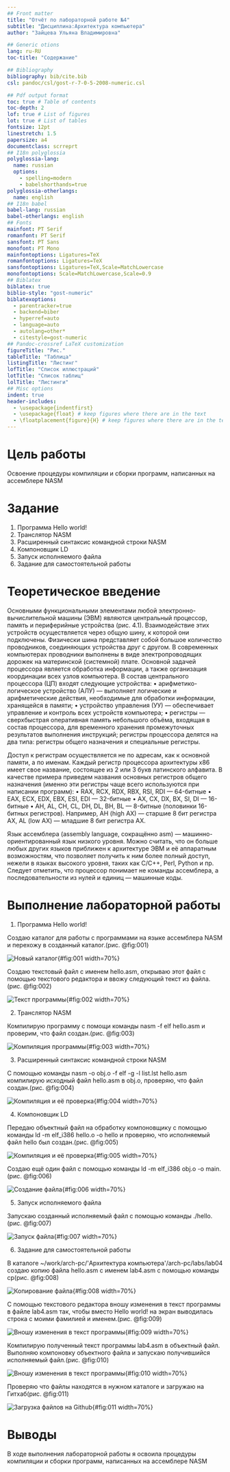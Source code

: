 ```yaml
---
## Front matter
title: "Отчёт по лабораторной работе №4"
subtitle: "Дисциплина:Архитектура компьютера"
author: "Зайцева Ульяна Владимировна"

## Generic otions
lang: ru-RU
toc-title: "Содержание"

## Bibliography
bibliography: bib/cite.bib
csl: pandoc/csl/gost-r-7-0-5-2008-numeric.csl

## Pdf output format
toc: true # Table of contents
toc-depth: 2
lof: true # List of figures
lot: true # List of tables
fontsize: 12pt
linestretch: 1.5
papersize: a4
documentclass: scrreprt
## I18n polyglossia
polyglossia-lang:
  name: russian
  options:
	- spelling=modern
	- babelshorthands=true
polyglossia-otherlangs:
  name: english
## I18n babel
babel-lang: russian
babel-otherlangs: english
## Fonts
mainfont: PT Serif
romanfont: PT Serif
sansfont: PT Sans
monofont: PT Mono
mainfontoptions: Ligatures=TeX
romanfontoptions: Ligatures=TeX
sansfontoptions: Ligatures=TeX,Scale=MatchLowercase
monofontoptions: Scale=MatchLowercase,Scale=0.9
## Biblatex
biblatex: true
biblio-style: "gost-numeric"
biblatexoptions:
  - parentracker=true
  - backend=biber
  - hyperref=auto
  - language=auto
  - autolang=other*
  - citestyle=gost-numeric
## Pandoc-crossref LaTeX customization
figureTitle: "Рис."
tableTitle: "Таблица"
listingTitle: "Листинг"
lofTitle: "Список иллюстраций"
lotTitle: "Список таблиц"
lolTitle: "Листинги"
## Misc options
indent: true
header-includes:
  - \usepackage{indentfirst}
  - \usepackage{float} # keep figures where there are in the text
  - \floatplacement{figure}{H} # keep figures where there are in the text
---
```


# Цель работы

Освоение процедуры компиляции и сборки программ, написанных на ассемблере NASM

# Задание

1. Программа Hello world!
2. Транслятор NASM
3. Расширенный синтаксис командной строки NASM
4. Компоновщик LD
5. Запуск исполняемого файла
6. Задание для самостоятельной работы


# Теоретическое введение

Основными функциональными элементами любой электронно-вычислительной машины
(ЭВМ) являются центральный процессор, память и периферийные устройства (рис. 4.1).
Взаимодействие этих устройств осуществляется через общую шину, к которой они подключены. Физически шина представляет собой большое количество проводников, соединяющих устройства друг с другом. В современных компьютерах проводники выполнены в виде электропроводящих дорожек на материнской (системной) плате.
Основной задачей процессора является обработка информации, а также организация
координации всех узлов компьютера. В состав центрального процессора (ЦП) входят
следующие устройства:
• арифметико-логическое устройство (АЛУ) — выполняет логические и арифметические действия, необходимые для обработки информации, хранящейся в памяти;
• устройство управления (УУ) — обеспечивает управление и контроль всех устройств
компьютера;
• регистры — сверхбыстрая оперативная память небольшого объёма, входящая в состав процессора, для временного хранения промежуточных результатов выполнения
инструкций; регистры процессора делятся на два типа: регистры общего назначения и
специальные регистры.

Доступ к регистрам осуществляется не по адресам, как к основной памяти, а по именам.
Каждый регистр процессора архитектуры x86 имеет свое название, состоящее из 2 или 3
букв латинского алфавита.
В качестве примера приведем названия основных регистров общего назначения (именно
эти регистры чаще всего используются при написании программ):
• RAX, RCX, RDX, RBX, RSI, RDI — 64-битные
• EAX, ECX, EDX, EBX, ESI, EDI — 32-битные
• AX, CX, DX, BX, SI, DI — 16-битные
• AH, AL, CH, CL, DH, DL, BH, BL — 8-битные (половинки 16-битных регистров). Например,
AH (high AX) — старшие 8 бит регистра AX, AL (low AX) — младшие 8 бит регистра AX.

Язык ассемблера (assembly language, сокращённо asm) — машинно-ориентированный
язык низкого уровня. Можно считать, что он больше любых других языков приближен к
архитектуре ЭВМ и её аппаратным возможностям, что позволяет получить к ним более
полный доступ, нежели в языках высокого уровня, таких как C/C++, Perl, Python и пр.
Следует отметить, что процессор понимает не команды ассемблера, а последовательности
из нулей и единиц — машинные коды.




# Выполнение лабораторной работы

1. Программа Hello world!

Создаю каталог для работы с программами на языке ассемблера NASM и перехожу в созданный каталог.(рис. @fig:001)

![Новый каталог](image/42.png){#fig:001 width=70%}

Создаю текстовый файл с именем hello.asm, открываю этот файл с помощью текстового редактора и ввожу следующий текст из файла.(рис. @fig:002)

![Текст программы](image/41.png){#fig:002 width=70%}

2. Транслятор NASM

Компилирую программу с помощи команды nasm -f elf hello.asm и проверим, что файл создан.(рис. @fig:003)

![Компиляция программы](image/43.png){#fig:003 width=70%}

3. Расширенный синтаксис командной строки NASM

С помощью команды nasm -o obj.o -f elf -g -l list.lst hello.asm компилирую исходный файл hello.asm в obj.o, проверяю, что файл создан.(рис. @fig:004)

![Компиляция и её проверка](image/44.png){#fig:004 width=70%}

4. Компоновщик LD

Передаю объектный файл на обработку компоновщику с помощью команды ld -m elf_i386 hello.o -o hello и проверяю, что исполняемый файл hello был создан.(рис. @fig:005)

![Компиляция и её проверка](image/45.png){#fig:005 width=70%}

Создаю ещё один файл с помощью команды ld -m elf_i386 obj.o -o main.(рис. @fig:006)

![Создание файла](image/46.png){#fig:006 width=70%}

5. Запуск исполняемого файла

Запускаю созданный исполняемый файл с помощью команды ./hello.(рис. @fig:007)

![Запуск файла](image/47.png){#fig:007 width=70%}

6. Задание для самостоятельной работы

В каталоге ~/work/arch-pc/'Архитектура компьютера'/arch-pc/labs/lab04 создаю копию файла hello.asm с именем lab4.asm с помощью команды cp(рис. @fig:008)

![Копирование файла](image/48.png){#fig:008 width=70%}

С помощью текстового редактора вношу изменения в текст программы в файле lab4.asm так, чтобы вместо Hello world! на экран выводилась строка с моими фамилией и именем.(рис. @fig:009)

![Вношу изменения в текст программы](image/49.png){#fig:009 width=70%}

Компилирую полученный текст программы lab4.asm в объектный файл. Выполняю компоновку объектного файла и запускаю получившийся исполняемый файл.(рис. @fig:010)

![Вношу изменения в текст программы](image/410.png){#fig:010 width=70%}

Проверяю что файлы находятся в нужном каталоге и загружаю на Гитхаб(рис. @fig:011)

![Загрузка файлов на Github](image/411.png){#fig:011 width=70%}

# Выводы

В ходе выполнения лабораторной работы я освоила процедуры компиляции и сборки программ, написанных на ассемблере NASM


